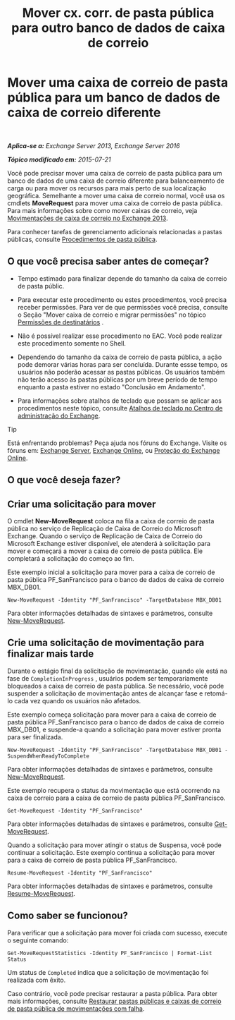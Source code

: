 ﻿---
title: 'Mover cx. corr. de pasta pública para outro banco de dados de caixa de correio'
TOCTitle: Mover uma caixa de correio de pasta pública para um banco de dados de caixa de correio diferente
ms:assetid: 67601d45-4824-4ae6-9a7e-b645ec3af4d3
ms:mtpsurl: https://technet.microsoft.com/pt-br/library/JJ906434(v=EXCHG.150)
ms:contentKeyID: 51407879
ms.date: 05/22/2018
mtps_version: v=EXCHG.150
ms.translationtype: MT
---

# Mover uma caixa de correio de pasta pública para um banco de dados de caixa de correio diferente

 

_**Aplica-se a:** Exchange Server 2013, Exchange Server 2016_

_**Tópico modificado em:** 2015-07-21_

Você pode precisar mover uma caixa de correio de pasta pública para um banco de dados de uma caixa de correio diferente para balanceamento de carga ou para mover os recursos para mais perto de sua localização geográfica. Semelhante a mover uma caixa de correio normal, você usa os cmdlets **MoveRequest** para mover uma caixa de correio de pasta pública. Para mais informações sobre como mover caixas de correio, veja [Movimentações de caixa de correio no Exchange 2013](mailbox-moves-in-exchange-2013-exchange-2013-help.md).

Para conhecer tarefas de gerenciamento adicionais relacionadas a pastas públicas, consulte [Procedimentos de pasta pública](public-folder-procedures-exchange-2013-help.md).

## O que você precisa saber antes de começar?

  - Tempo estimado para finalizar depende do tamanho da caixa de correio de pasta públic.

  - Para executar este procedimento ou estes procedimentos, você precisa receber permissões. Para ver de que permissões você precisa, consulte o Seção "Mover caixa de correio e migrar permissões" no tópico [Permissões de destinatários](recipients-permissions-exchange-2013-help.md) .

  - Não é possível realizar esse procedimento no EAC. Você pode realizar este procedimento somente no Shell.

  - Dependendo do tamanho da caixa de correio de pasta pública, a ação pode demorar várias horas para ser concluída. Durante essse tempo, os usuários não poderão acessar as pastas públicas. Os usuários também não terão acesso às pastas públicas por um breve período de tempo enquanto a pasta estiver no estado "Conclusão em Andamento".

  - Para informações sobre atalhos de teclado que possam se aplicar aos procedimentos neste tópico, consulte [Atalhos de teclado no Centro de administração do Exchange](keyboard-shortcuts-in-the-exchange-admin-center-exchange-online-protection-help.md).


> [!TIP]
> Está enfrentando problemas? Peça ajuda nos fóruns do Exchange. Visite os fóruns em: <A href="https://go.microsoft.com/fwlink/p/?linkid=60612">Exchange Server</A>, <A href="https://go.microsoft.com/fwlink/p/?linkid=267542">Exchange Online</A>, ou <A href="https://go.microsoft.com/fwlink/p/?linkid=285351">Proteção do Exchange Online</A>.



## O que você deseja fazer?

## Criar uma solicitação para mover

O cmdlet **New-MoveRequest** coloca na fila a caixa de correio de pasta pública no serviço de Replicação de Caixa de Correio do Microsoft Exchange. Quando o serviço de Replicação de Caixa de Correio do Microsoft Exchange estiver disponível, ele atenderá à solicitação para mover e começará a mover a caixa de correio de pasta pública. Ele completará a solicitação do começo ao fim.

Este exemplo inicial a solicitação para mover para a caixa de correio de pasta pública PF\_SanFrancisco para o banco de dados de caixa de correio MBX\_DB01.

    New-MoveRequest -Identity "PF_SanFrancisco" -TargetDatabase MBX_DB01

Para obter informações detalhadas de sintaxes e parâmetros, consulte [New-MoveRequest](https://technet.microsoft.com/pt-br/library/dd351123\(v=exchg.150\)).

## Crie uma solicitação de movimentação para finalizar mais tarde

Durante o estágio final da solicitação de movimentação, quando ele está na fase de `CompletionInProgress` , usuários podem ser temporariamente bloqueados a caixa de correio de pasta pública. Se necessário, você pode suspender a solicitação de movimentação antes de alcançar fase e retomá-lo cada vez quando os usuários não afetados.

Este exemplo começa solicitação para mover para a caixa de correio de pasta pública PF\_SanFrancisco para o banco de dados de caixa de correio MBX\_DB01, e suspende-a quando a solicitação para mover estiver pronta para ser finalizada.

    New-MoveRequest -Identity "PF_SanFrancisco" -TargetDatabase MBX_DB01 -SuspendWhenReadyToComplete

Para obter informações detalhadas de sintaxes e parâmetros, consulte [New-MoveRequest](https://technet.microsoft.com/pt-br/library/dd351123\(v=exchg.150\)).

Este exemplo recupera o status da movimentação que está ocorrendo na caixa de correio para a caixa de correio de pasta pública PF\_SanFrancisco.

    Get-MoveRequest -Identity "PF_SanFrancisco"

Para obter informações detalhadas de sintaxes e parâmetros, consulte [Get-MoveRequest](https://technet.microsoft.com/pt-br/library/dd335227\(v=exchg.150\)).

Quando a solicitação para mover atingir o status de Suspensa, você pode continuar a solicitação. Este exemplo continua a solicitação para mover para a caixa de correio de pasta pública PF\_SanFrancisco.

    Resume-MoveRequest -Identity "PF_SanFrancisco"

Para obter informações detalhadas de sintaxes e parâmetros, consulte [Resume-MoveRequest](https://technet.microsoft.com/pt-br/library/ee332320\(v=exchg.150\)).

## Como saber se funcionou?

Para verificar que a solicitação para mover foi criada com sucesso, execute o seguinte comando:

    Get-MoveRequestStatistics -Identity PF_SanFrancisco | Format-List Status

Um status de `Completed` indica que a solicitação de movimentação foi realizada com êxito.

Caso contrário, você pode precisar restaurar a pasta pública. Para obter mais informações, consulte [Restaurar pastas públicas e caixas de correio de pasta pública de movimentações com falha](restore-public-folders-and-public-folder-mailboxes-from-failed-moves-exchange-2013-help.md).

